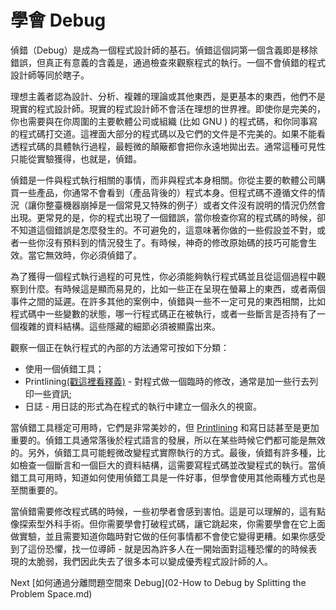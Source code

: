 # 學會 Debug
[//]: # (Version:1.0.0)
偵錯（Debug）是成為一個程式設計師的基石。偵錯這個詞第一個含義即是移除錯誤，但真正有意義的含義是，通過檢查來觀察程式的執行。一個不會偵錯的程式設計師等同於瞎子。

理想主義者認為設計、分析、複雜的理論或其他東西，是更基本的東西，他們不是現實的程式設計師。現實的程式設計師不會活在理想的世界裡。即使你是完美的，你也需要與在你周圍的主要軟體公司或組織 (比如 GNU ) 的程式碼，和你同事寫的程式碼打交道。這裡面大部分的程式碼以及它們的文件是不完美的。如果不能看透程式碼的具體執行過程，最輕微的顛簸都會把你永遠地拋出去。通常這種可見性只能從實驗獲得，也就是，偵錯。

偵錯是一件與程式執行相關的事情，而非與程式本身相關。你從主要的軟體公司購買一些產品，你通常不會看到（產品背後的）程式本身。但程式碼不遵循文件的情況（讓你整臺機器崩掉是一個常見又特殊的例子）或者文件沒有說明的情況仍然會出現。更常見的是，你的程式出現了一個錯誤，當你檢查你寫的程式碼的時候，卻不知道這個錯誤是怎麼發生的。不可避免的，這意味著你做的一些假設並不對，或者一些你沒有預料到的情況發生了。有時候，神奇的修改原始碼的技巧可能會生效。當它無效時，你必須偵錯了。

為了獲得一個程式執行過程的可見性，你必須能夠執行程式碼並且從這個過程中觀察到什麼。有時候這是顯而易見的，比如一些正在呈現在螢幕上的東西，或者兩個事件之間的延遲。在許多其他的案例中，偵錯與一些不一定可見的東西相關，比如程式碼中一些變數的狀態，哪一行程式碼正在被執行，或者一些斷言是否持有了一個複雜的資料結構。這些隱藏的細節必須被顯露出來。


觀察一個正在執行程式的內部的方法通常可按如下分類：

- 使用一個偵錯工具；
- Printlining[(戳這裡看釋義)](../../4-Glossary.md) - 對程式做一個臨時的修改，通常是加一些行去列印一些資訊;
- 日誌 - 用日誌的形式為在程式的執行中建立一個永久的視窗。

當偵錯工具穩定可用時，它們是非常美妙的，但 [Printlining](../../4-Glossary.md) 和寫日誌甚至是更加重要的。偵錯工具通常落後於程式語言的發展，所以在某些時候它們都可能是無效的。另外，偵錯工具可能輕微改變程式實際執行的方式。最後，偵錯有許多種，比如檢查一個斷言和一個巨大的資料結構，這需要寫程式碼並改變程式的執行。當偵錯工具可用時，知道如何使用偵錯工具是一件好事，但學會使用其他兩種方式也是至關重要的。

當偵錯需要修改程式碼的時候，一些初學者會感到害怕。這是可以理解的，這有點像探索型外科手術。但你需要學會打破程式碼，讓它跳起來，你需要學會在它上面做實驗，並且需要知道你臨時對它做的任何事情都不會使它變得更糟。如果你感受到了這份恐懼，找一位導師 - 就是因為許多人在一開始面對這種恐懼的的時候表現的太脆弱，我們因此失去了很多本可以變成優秀程式設計師的人。

Next [如何通過分離問題空間來 Debug](02-How to Debug by Splitting the Problem Space.md)

